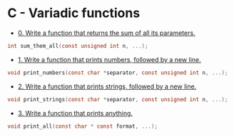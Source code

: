 # C - Variadic functions

- [0. Write a function that returns the sum of all its parameters.](0-sum_them_all.c)
```c
int sum_them_all(const unsigned int n, ...);
```

- [1. Write a function that prints numbers, followed by a new line.](1-print_numbers.c)
```c
void print_numbers(const char *separator, const unsigned int n, ...);
```

- [2. Write a function that prints strings, followed by a new line.](2-print_strings.c)
```c
void print_strings(const char *separator, const unsigned int n, ...);
```

- [3. Write a function that prints anything.](3-print_all.c)
```c
void print_all(const char * const format, ...);
```

